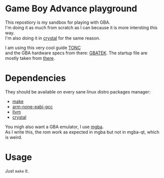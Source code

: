 # Game Boy Advance playground

This repostiory is my sandbox for playing with GBA.  
I'm doing it as much from scratch as I can because it is more intersting this way.  
I'm also doing it in [crystal](https://crystal-lang.org/) for the same reason.
  
I am using this  very cool guide [TONC](https://www.coranac.com/tonc/text/toc.htm)  
and the GBA hardware specs from there: [GBATEK](https://problemkaputt.de/gbatek.htm).
The startup file are mostly taken from [there](https://github.com/georgemorgan/gba/blob/master/gba.s).

# Dependencies

They should be available on every sane linux distro packages manager:
- [make](https://www.gnu.org/software/make/)
- [arm-none-eabi-gcc](https://developer.arm.com/tools-and-software/open-source-software/developer-tools/gnu-toolchain/downloads)
- [llvm](https://llvm.org/)
- [crystal](https://crystal-lang.org/)

You migh also want a GBA emulator, I use [mgba](https://mgba.io/).  
As I write this, the rom work as expected in mgba but not in mgba-qt, which is weird.

# Usage

Just `make` it.